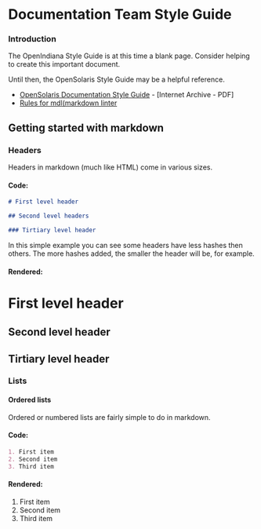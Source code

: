 # Documentation Team Style Guide


### Introduction

The OpenIndiana Style Guide is at this time a blank page.
Consider helping to create this important document.

Until then, the OpenSolaris Style Guide may be a helpful reference.

* [OpenSolaris Documentation Style Guide](https://web.archive.org/web/20081207155129/http://opensolaris.org/os/community/documentation/files/OSOLDOCSG.pdf) - [Internet Archive - PDF]
* [Rules for mdl(markdown linter](https://github.com/mivok/markdownlint/blob/master/docs/RULES.md)

## Getting started with markdown

### Headers

Headers in markdown (much like HTML) come in various sizes.

#### Code:

```markdown
# First level header

## Second level headers

### Tirtiary level header
```

In this simple example you can see some headers have less hashes then others.
The more hashes added, the smaller the header will be, for example.

#### Rendered:

# First level header

## Second level header

## Tirtiary level header

### Lists

####  Ordered lists

Ordered or numbered lists are fairly simple to do in markdown.

#### Code:

```markdown
1. First item
2. Second item
3. Third item
```

#### Rendered:

1. First item
2. Second item
3. Third item
